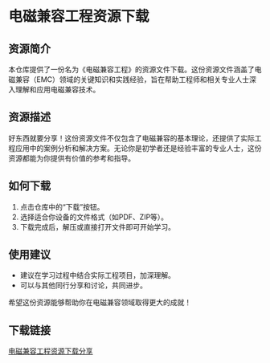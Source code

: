 # 电磁兼容工程资源下载

## 资源简介

本仓库提供了一份名为《电磁兼容工程》的资源文件下载。这份资源文件涵盖了电磁兼容（EMC）领域的关键知识和实践经验，旨在帮助工程师和相关专业人士深入理解和应用电磁兼容技术。

## 资源描述

好东西就要分享！这份资源文件不仅包含了电磁兼容的基本理论，还提供了实际工程应用中的案例分析和解决方案。无论你是初学者还是经验丰富的专业人士，这份资源都能为你提供有价值的参考和指导。

## 如何下载

1. 点击仓库中的“下载”按钮。
2. 选择适合你设备的文件格式（如PDF、ZIP等）。
3. 下载完成后，解压或直接打开文件即可开始学习。

## 使用建议

- 建议在学习过程中结合实际工程项目，加深理解。
- 可以与其他同行分享和讨论，共同进步。

希望这份资源能够帮助你在电磁兼容领域取得更大的成就！

## 下载链接

[电磁兼容工程资源下载分享](https://pan.quark.cn/s/3307527aad86)